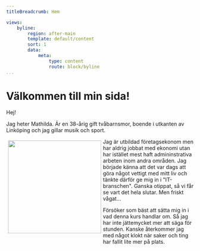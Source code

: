 ```yaml
---
titleBreadcrumb: Hem

views:
    byline:
        region: after-main
        template: default/content
        sort: 1
        data:
            meta:
                type: content
                route: block/byline
...
```

Välkommen till min sida!
===============================

Hej!

Jag heter Mathilda. Är en 38-årig gift tvåbarnsmor, boende i utkanten av Linköping
och jag gillar musik och sport.

<img src="img/presentation.jpg" style="float: left; width: 250px; margin: 5px 5px 15px; 
overflow: auto;">

Jag är utbildad företagsekonom men har aldrig jobbat med ekonomi utan har istället
mest haft admininstrativa arbeten inom andra områden. Jag började känna att det
var dags att göra något vettigt med mitt liv och tänkte därför ge mig in i
"IT-branschen". Ganska otippat, så vi får se vart det hela slutar. Men friskt vågat...

Försöker som bäst att sätta mig in i vad denna kurs handlar om. Så jag har inte
jättemycket mer att säga för stunden. Kanske återkommer jag med något klokt när
saker och ting har fallit lite mer på plats.

